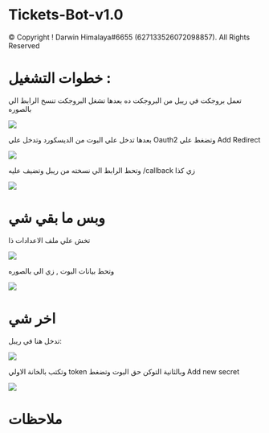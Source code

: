 # Tickets-Bot-v1.0

© Copyright ! Darwin Himalaya#6655 (627133526072098857). All Rights Reserved

# خطوات التشغيل : 

تعمل بروجكت في ريبل من البروجكت ده
بعدها تشغل البروجكت تنسخ الرابط الي بالصوره

<img src="https://cdn.discordapp.com/attachments/822869973457960960/908007975199838288/unknown.png">

بعدها تدخل علي البوت من الديسكورد وتدخل علي
Oauth2
وتضغط علي 
Add Redirect

<img src="https://cdn.discordapp.com/attachments/822869973457960960/908009558650261584/unknown.png">

وتحط الرابط الي نسخته من ريبل وتضيف عليه
/callback
زي كذا

<img src="https://cdn.discordapp.com/attachments/822869973457960960/908010201133772811/unknown.png">

# وبس ما بقي شي

تخش علي ملف الاعدادات ذا

<img src="https://cdn.discordapp.com/attachments/822869973457960960/908012440212606976/unknown.png">

وتحط بيانات البوت , زي الي بالصوره

<img src="https://cdn.discordapp.com/attachments/822869973457960960/908013193656422500/unknown.png">

# اخر شي

تدخل هنا في ريبل:

<img src="https://cdn.discordapp.com/attachments/822869973457960960/908013476973256754/unknown.png">

وتكتب بالخانة الاولي
token
وبالثانية التوكن حق البوت
وتضغط
Add new secret

<img src="https://cdn.discordapp.com/attachments/822869973457960960/908013805529866240/unknown.png">



# ملاحظات
